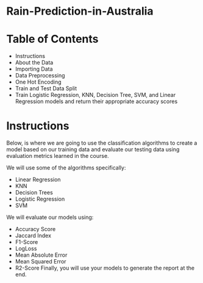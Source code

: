 # Rain-Prediction-in-Australia
# Table of Contents
- Instructions
- About the Data
- Importing Data
- Data Preprocessing
- One Hot Encoding
- Train and Test Data Split
- Train Logistic Regression, KNN, Decision Tree, SVM, and Linear Regression models and return their appropriate accuracy scores
# Instructions
Below, is where we are going to use the classification algorithms to create a model based on our training data and evaluate our testing data using evaluation metrics learned in the course.

We will use some of the algorithms specifically:
- Linear Regression
- KNN
- Decision Trees
- Logistic Regression
- SVM
  
We will evaluate our models using:
- Accuracy Score
- Jaccard Index
- F1-Score
- LogLoss
- Mean Absolute Error
- Mean Squared Error
- R2-Score
Finally, you will use your models to generate the report at the end.
